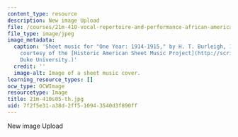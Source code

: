 ```yaml
---
content_type: resource
description: New image Upload
file: /courses/21m-410-vocal-repertoire-and-performance-african-american-composers-spring-2005/7f2f5e31a38d2ff510943540d3f890ff_21m-410s05-th.jpg
file_type: image/jpeg
image_metadata:
  caption: 'Sheet music for "One Year: 1914-1915," by H. T. Burleigh, 1916. (Image
    courtesy of the [Historic American Sheet Music Project](http://scriptorium.lib.duke.edu/sheetmusic/),
    Duke University.)'
  credit: ''
  image-alt: Image of a sheet music cover.
learning_resource_types: []
ocw_type: OCWImage
resourcetype: Image
title: 21m-410s05-th.jpg
uid: 7f2f5e31-a38d-2ff5-1094-3540d3f890ff
---
```

New image Upload

